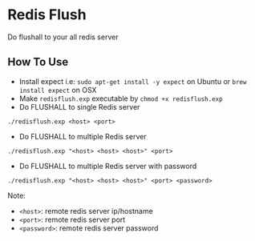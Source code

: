 # Redis Flush

Do flushall to your all redis server

## How To Use

- Install expect i.e: `sudo apt-get install -y expect` on Ubuntu or `brew install expect` on OSX
- Make `redisflush.exp` executable by `chmod +x redisflush.exp`
- Do FLUSHALL to single Redis server 

```
./redisflush.exp <host> <port>
```

- Do FLUSHALL to multiple Redis server

```
./redisflush.exp "<host> <host> <host>" <port>
```

- Do FLUSHALL to multiple Redis server with password 

```
./redisflush.exp "<host> <host> <host>" <port> <password>
```

Note: 

- `<host>`: remote redis server ip/hostname
- `<port>`: remote redis server port
- `<password>`: remote redis server password

